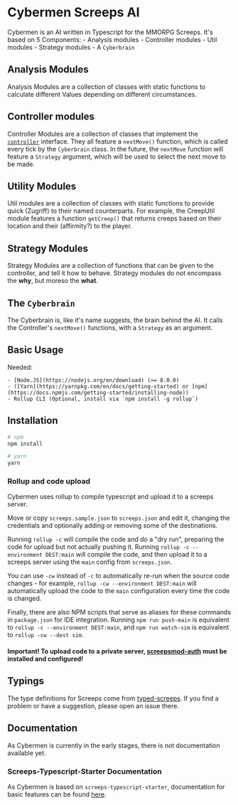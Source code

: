 # Cybermen Screeps AI

Cybermen is an AI written in Typescript for the MMORPG Screeps. It's based on 5 Components:
    - Analysis modules
    - Controller modules
    - Util modules
    - Strategy modules
    - A `Cyberbrain`


## Analysis Modules
 Analysis Modules are a collection of classes with static functions to calculate different Values depending on different circumstances.

## Controller modules
Controller Modules are a collection of classes that implement the [`controller`](https://link) interface. They all feature a `nextMove()` function, which is called every tick by the `Cyberbrain` class. In the future, the `nextMove` function will feature a `Strategy` argument, which will be used to select the next move to be made.

## Utility Modules
Util modules are a collection of classes with static functions to provide quick (Zugriff) to their named counterparts. For example, the CreepUtil module features a function `getCreep()` that returns creeps based on their location and their (affirmity?) to the player.

## Strategy Modules
Strategy Modules are a collection of functions that can be given to the controller, and tell it how to behave. Strategy modules do not encompass the **why**, but moreso the **what**.

## The `Cyberbrain`
The Cyberbrain is, like it's name suggests, the brain behind the AI. It calls the Controller's `nextMove()` functions, with a `Strategy` as an argument.

## Basic Usage

Needed:

    - [Node.JS](https://nodejs.org/en/download) (>= 8.0.0)
    - ([Yarn](https://yarnpkg.com/en/docs/getting-started) or [npm](https://docs.npmjs.com/getting-started/installing-node))
    - Rollup CLI (Optional, install via `npm install -g rollup`)

## Installation

```bash
# npm
npm install

# yarn
yarn
```

### Rollup and code upload

Cybermen uses rollup to compile typescript and upload it to a screeps server.

Move or copy `screeps.sample.json` to `screeps.json` and edit it, changing the credentials and optionally adding or removing some of the destinations.

Running `rollup -c` will compile the code and do a "dry run", preparing the code for upload but not actually pushing it. Running `rollup -c --environment DEST:main` will compile the code, and then upload it to a screeps server using the `main` config from `screeps.json`.

You can use `-cw` instead of `-c` to automatically re-run when the source code changes - for example, `rollup -cw --environment DEST:main` will automatically upload the code to the `main` configuration every time the code is changed.

Finally, there are also NPM scripts that serve as aliases for these commands in `package.json` for IDE integration. Running `npm run push-main` is equivalent to `rollup -c --environment DEST:main`, and `npm run watch-sim` is equivalent to `rollup -cw --dest sim`.

#### Important! To upload code to a private server, [screepsmod-auth](https://github.com/ScreepsMods/screepsmod-auth) must be installed and configured!

## Typings

The type definitions for Screeps come from [typed-screeps](https://github.com/screepers/typed-screeps). If you find a problem or have a suggestion, please open an issue there.

## Documentation

As Cybermen is currently in the early stages, there is not documentation available yet.

### Screeps-Typescript-Starter Documentation

As Cybermen is based on `screeps-typescript-starter`, documentation for basic features can be found [here](https://screepers.gitbooks.io/screeps-typescript-starter/).
